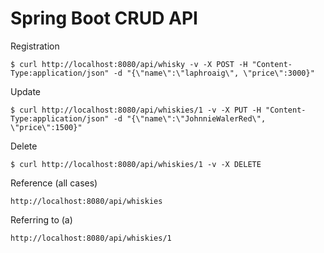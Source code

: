 # Spring Boot CRUD API

Registration

`$ curl http://localhost:8080/api/whisky -v -X POST -H "Content-Type:application/json" -d "{\"name\":\"laphroaig\", \"price\":3000}"`

Update

`$ curl http://localhost:8080/api/whiskies/1 -v -X PUT -H "Content-Type:application/json" -d "{\"name\":\"JohnnieWalerRed\", \"price\":1500}"`

Delete

`$ curl http://localhost:8080/api/whiskies/1 -v -X DELETE`

Reference (all cases)

`http://localhost:8080/api/whiskies`

Referring to (a)

`http://localhost:8080/api/whiskies/1`
